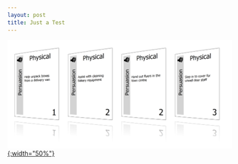 ```yaml
---
layout: post
title: Just a Test
---
```


[![Showcase](/img/showcase.png){:width="50%"}](/img/showcase.png)
